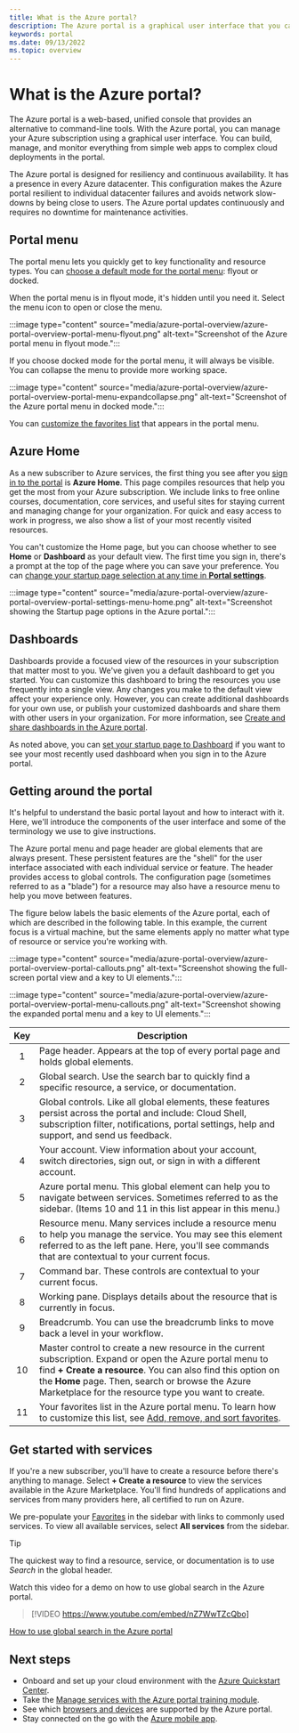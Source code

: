 ```yaml
---
title: What is the Azure portal?
description: The Azure portal is a graphical user interface that you can use to manage your Azure services. Learn how to navigate and find resources in the Azure portal.
keywords: portal
ms.date: 09/13/2022
ms.topic: overview
---
```


# What is the Azure portal?

The Azure portal is a web-based, unified console that provides an alternative to command-line tools. With the Azure portal, you can manage your Azure subscription using a graphical user interface. You can build, manage, and monitor everything from simple web apps to complex cloud deployments in the portal.

The Azure portal is designed for resiliency and continuous availability. It has a presence in every Azure datacenter. This configuration makes the Azure portal resilient to individual datacenter failures and avoids network slow-downs by being close to users. The Azure portal updates continuously and requires no downtime for maintenance activities.

## Portal menu

The portal menu lets you quickly get to key functionality and resource types. You can [choose a default mode for the portal menu](set-preferences.md#set-menu-behavior): flyout or docked.

When the portal menu is in flyout mode, it's hidden until you need it. Select the menu icon to open or close the menu.

:::image type="content" source="media/azure-portal-overview/azure-portal-overview-portal-menu-flyout.png" alt-text="Screenshot of the Azure portal menu in flyout mode.":::

If you choose docked mode for the portal menu, it will always be visible. You can collapse the menu to provide more working space.

:::image type="content" source="media/azure-portal-overview/azure-portal-overview-portal-menu-expandcollapse.png" alt-text="Screenshot of the Azure portal menu in docked mode.":::

You can [customize the favorites list](azure-portal-add-remove-sort-favorites.md) that appears in the portal menu.

## Azure Home

As a new subscriber to Azure services, the first thing you see after you [sign in to the portal](https://portal.azure.com) is **Azure Home**. This page compiles resources that help you get the most from your Azure subscription. We include links to free online courses, documentation, core services, and useful sites for staying current and managing change for your organization. For quick and easy access to work in progress, we also show a list of your most recently visited resources.

You can't customize the Home page, but you can choose whether to see **Home** or **Dashboard** as your default view. The first time you sign in, there's a prompt at the top of the page where you can save your preference. You can [change your startup page selection at any time in **Portal settings**](set-preferences.md#startup-page).

:::image type="content" source="media/azure-portal-overview/azure-portal-overview-portal-settings-menu-home.png" alt-text="Screenshot showing the Startup page options in the Azure portal.":::

## Dashboards

Dashboards provide a focused view of the resources in your subscription that matter most to you. We've given you a default dashboard to get you started. You can customize this dashboard to bring the resources you use frequently into a single view. Any changes you make to the default view affect your experience only. However, you can create additional dashboards for your own use, or publish your customized dashboards and share them with other users in your organization. For more information, see [Create and share dashboards in the Azure portal](../azure-portal/azure-portal-dashboards.md).

As noted above, you can [set your startup page to Dashboard](set-preferences.md#startup-page) if you want to see your most recently used dashboard when you sign in to the Azure portal.

## Getting around the portal

It's helpful to understand the basic portal layout and how to interact with it. Here, we'll introduce the components of the user interface and some of the terminology we use to give instructions.

The Azure portal menu and page header are global elements that are always present. These persistent features are the "shell" for the user interface associated with each individual service or feature. The header provides access to global controls. The configuration page (sometimes referred to as a "blade") for a resource may also have a resource menu to help you move between features.

The figure below labels the basic elements of the Azure portal, each of which are described in the following table. In this example, the current focus is a virtual machine, but the same elements apply no matter what type of resource or service you're working with.

:::image type="content" source="media/azure-portal-overview/azure-portal-overview-portal-callouts.png" alt-text="Screenshot showing the full-screen portal view and a key to UI elements.":::

:::image type="content" source="media/azure-portal-overview/azure-portal-overview-portal-menu-callouts.png" alt-text="Screenshot showing the expanded portal menu and a key to UI elements.":::

|Key|Description
|:---:|---|
|1|Page header. Appears at the top of every portal page and holds global elements.|
|2|Global search. Use the search bar to quickly find a specific resource, a service, or documentation.|
|3|Global controls. Like all global elements, these features persist across the portal and include: Cloud Shell, subscription filter, notifications, portal settings, help and support, and send us feedback.|
|4|Your account. View information about your account, switch directories, sign out, or sign in with a different account.|
|5|Azure portal menu. This global element can help you to navigate between services. Sometimes referred to as the sidebar. (Items 10 and 11 in this list appear in this menu.)|
|6|Resource menu. Many services include a resource menu to help you manage the service. You may see this element referred to as the left pane. Here, you'll see commands that are contextual to your current focus.|
|7|Command bar. These controls are contextual to your current focus.|
|8|Working pane. Displays details about the resource that is currently in focus.|
|9|Breadcrumb. You can use the breadcrumb links to move back a level in your workflow.|
|10|Master control to create a new resource in the current subscription. Expand or open the Azure portal menu to find **+ Create a resource**. You can also find this option on the **Home** page. Then, search or browse the Azure Marketplace for the resource type you want to create.|
|11|Your favorites list in the Azure portal menu. To learn how to customize this list, see [Add, remove, and sort favorites](../azure-portal/azure-portal-add-remove-sort-favorites.md).|

## Get started with services

If you're a new subscriber, you'll have to create a resource before there's anything to manage. Select **+ Create a resource** to view the services available in the Azure Marketplace. You'll find hundreds of applications and services from many providers here, all certified to run on Azure.

We pre-populate your [Favorites](../azure-portal/azure-portal-add-remove-sort-favorites.md) in the sidebar with links to commonly used services.  To view all available services, select **All services** from the sidebar.

> [!TIP]
> The quickest way to find a resource, service, or documentation is to use *Search* in the global header.

Watch this video for a demo on how to use global search in the Azure portal.

> [!VIDEO https://www.youtube.com/embed/nZ7WwTZcQbo]

[How to use global search in the Azure portal](https://www.youtube.com/watch?v=nZ7WwTZcQbo)

## Next steps

* Onboard and set up your cloud environment with the [Azure Quickstart Center](../azure-portal/azure-portal-quickstart-center.md).
* Take the [Manage services with the Azure portal training module](/training/modules/tour-azure-portal/).
* See which [browsers and devices](../azure-portal/azure-portal-supported-browsers-devices.md) are supported by the Azure portal.
* Stay connected on the go with the [Azure mobile app](https://azure.microsoft.com/features/azure-portal/mobile-app/).
